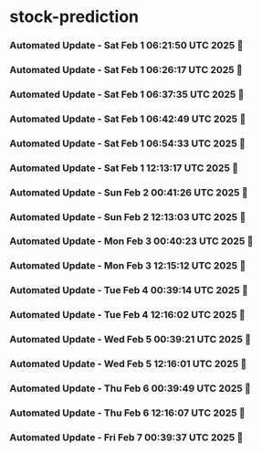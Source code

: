 # stock-prediction

### Automated Update - Sat Feb  1 06:21:50 UTC 2025 🚀


### Automated Update - Sat Feb  1 06:26:17 UTC 2025 🚀


### Automated Update - Sat Feb  1 06:37:35 UTC 2025 🚀


### Automated Update - Sat Feb  1 06:42:49 UTC 2025 🚀


### Automated Update - Sat Feb  1 06:54:33 UTC 2025 🚀


### Automated Update - Sat Feb  1 12:13:17 UTC 2025 🚀


### Automated Update - Sun Feb  2 00:41:26 UTC 2025 🚀


### Automated Update - Sun Feb  2 12:13:03 UTC 2025 🚀


### Automated Update - Mon Feb  3 00:40:23 UTC 2025 🚀


### Automated Update - Mon Feb  3 12:15:12 UTC 2025 🚀


### Automated Update - Tue Feb  4 00:39:14 UTC 2025 🚀


### Automated Update - Tue Feb  4 12:16:02 UTC 2025 🚀


### Automated Update - Wed Feb  5 00:39:21 UTC 2025 🚀


### Automated Update - Wed Feb  5 12:16:01 UTC 2025 🚀


### Automated Update - Thu Feb  6 00:39:49 UTC 2025 🚀


### Automated Update - Thu Feb  6 12:16:07 UTC 2025 🚀


### Automated Update - Fri Feb  7 00:39:37 UTC 2025 🚀
